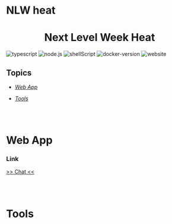 # NLW heat

##  

<h1 align="center">Next Level Week Heat</h1>
<!-- <div align="center"> 
  <img src="https://github.com/ArthurMaverick/ezops-test-arthursantos/blob/dev/docs/images/26FPJGjhefSJuaRhu.gif" width="600" />
</div> -->
  

![typescript](https://img.shields.io/badge/TypeScript-007ACC?style=for-the-badge&logo=typescript&logoColor=white) ![node.js](https://img.shields.io/badge/Node.js-43853D?style=for-the-badge&logo=node.js&logoColor=white
)   ![shellScript](https://img.shields.io/badge/Shell_Script-121011?style=for-the-badge&logo=gnu-bash&logoColor=white)  ![docker-version](https://img.shields.io/docker/v/arthursantos2228/realtime-chat/latest?style=for-the-badge) ![website](https://img.shields.io/website?style=for-the-badge&up_message=ok&url=https%3A%2F%2Fwww.arthursantos.tech)



## Topics

 <!-- -  [_Install_](#install) -->
 -  [_Web App_](#web-app)
 <!-- -  [_Challenges_](#challenges) -->
 -  [_Tools_](#tools)




<!-- # Install <a name="install"></a>

  - _expect the local environment to have docker, git and curl installed_
  ### **localhost**
    
  ```bash

  git clone https://github.com/ArthurMaverick/ezops-test-arthursantos.git . \
  && docker-compose up -d \
  && curl http://www.localhost:3000
  
  ``` -->

<br />
<br />

# Web App  <a name="web-app"></a>

  ### **Link** 
   [>> Chat <<](https://nlwheat.arthursantos.tech:2083/github) 


<!-- # Challenges <a name="challenges"></a>

- [x] **new feature**

-  [x] **pipeline for CI/CD**

- [x] **run docker app** -->


<br />
<br />

# Tools <a name="tools"></a>
<!-- 
## Devops

 github Actions | public cloud | cloud flare | docker | portainer
:------------ | :-------------| :-------------| :-------------| :-------------
:heavy_check_mark: | :heavy_check_mark: |  :heavy_check_mark: | :heavy_check_mark: | :heavy_check_mark:

## Back-end

 socketIO Server | express | typescript
:------------ | :-------------| :-------------| :-------------
:heavy_check_mark:  |  :heavy_check_mark: | :heavy_check_mark:

## Front-end

 Next.js | styled-components | socketIO Client | typescript
:------------ | :-------------| :-------------| :-------------
:heavy_check_mark: | :heavy_check_mark: |  :heavy_check_mark: | :heavy_check_mark: -->
